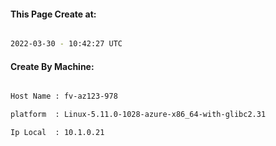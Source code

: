 
   
#### This Page Create at:

```bash

2022-03-30 - 10:42:27 UTC

```

#### Create By Machine:

```bash

Host Name : fv-az123-978

platform  : Linux-5.11.0-1028-azure-x86_64-with-glibc2.31

Ip Local  : 10.1.0.21

```

